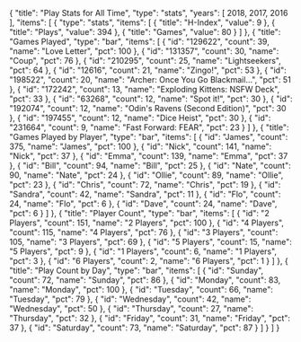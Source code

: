 {
  "title": "Play Stats for All Time",
  "type": "stats",
  "years": [
    2018,
    2017,
    2016
  ],
  "items": [
    {
      "type": "stats",
      "items": [
        {
          "title": "H-Index",
          "value": 9
        },
        {
          "title": "Plays",
          "value": 394
        },
        {
          "title": "Games",
          "value": 80
        }
      ]
    },
    {
      "title": "Games Played",
      "type": "bar",
      "items": [
        {
          "id": "129622",
          "count": 39,
          "name": "Love Letter",
          "pct": 100
        },
        {
          "id": "131357",
          "count": 30,
          "name": "Coup",
          "pct": 76
        },
        {
          "id": "210295",
          "count": 25,
          "name": "Lightseekers",
          "pct": 64
        },
        {
          "id": "12616",
          "count": 21,
          "name": "Zingo!",
          "pct": 53
        },
        {
          "id": "198522",
          "count": 20,
          "name": "Archer: Once You Go Blackmail...",
          "pct": 51
        },
        {
          "id": "172242",
          "count": 13,
          "name": "Exploding Kittens: NSFW Deck",
          "pct": 33
        },
        {
          "id": "63268",
          "count": 12,
          "name": "Spot it!",
          "pct": 30
        },
        {
          "id": "192074",
          "count": 12,
          "name": "Odin's Ravens (Second Edition)",
          "pct": 30
        },
        {
          "id": "197455",
          "count": 12,
          "name": "Dice Heist",
          "pct": 30
        },
        {
          "id": "231664",
          "count": 9,
          "name": "Fast Forward: FEAR",
          "pct": 23
        }
      ]
    },
    {
      "title": "Games Played by Player",
      "type": "bar",
      "items": [
        {
          "id": "James",
          "count": 375,
          "name": "James",
          "pct": 100
        },
        {
          "id": "Nick",
          "count": 141,
          "name": "Nick",
          "pct": 37
        },
        {
          "id": "Emma",
          "count": 139,
          "name": "Emma",
          "pct": 37
        },
        {
          "id": "Bill",
          "count": 94,
          "name": "Bill",
          "pct": 25
        },
        {
          "id": "Nate",
          "count": 90,
          "name": "Nate",
          "pct": 24
        },
        {
          "id": "Ollie",
          "count": 89,
          "name": "Ollie",
          "pct": 23
        },
        {
          "id": "Chris",
          "count": 72,
          "name": "Chris",
          "pct": 19
        },
        {
          "id": "Sandra",
          "count": 42,
          "name": "Sandra",
          "pct": 11
        },
        {
          "id": "Flo",
          "count": 24,
          "name": "Flo",
          "pct": 6
        },
        {
          "id": "Dave",
          "count": 24,
          "name": "Dave",
          "pct": 6
        }
      ]
    },
    {
      "title": "Player Count",
      "type": "bar",
      "items": [
        {
          "id": "2 Players",
          "count": 151,
          "name": "2 Players",
          "pct": 100
        },
        {
          "id": "4 Players",
          "count": 115,
          "name": "4 Players",
          "pct": 76
        },
        {
          "id": "3 Players",
          "count": 105,
          "name": "3 Players",
          "pct": 69
        },
        {
          "id": "5 Players",
          "count": 15,
          "name": "5 Players",
          "pct": 9
        },
        {
          "id": "1 Players",
          "count": 6,
          "name": "1 Players",
          "pct": 3
        },
        {
          "id": "6 Players",
          "count": 2,
          "name": "6 Players",
          "pct": 1
        }
      ]
    },
    {
      "title": "Play Count by Day",
      "type": "bar",
      "items": [
        {
          "id": "Sunday",
          "count": 72,
          "name": "Sunday",
          "pct": 86
        },
        {
          "id": "Monday",
          "count": 83,
          "name": "Monday",
          "pct": 100
        },
        {
          "id": "Tuesday",
          "count": 66,
          "name": "Tuesday",
          "pct": 79
        },
        {
          "id": "Wednesday",
          "count": 42,
          "name": "Wednesday",
          "pct": 50
        },
        {
          "id": "Thursday",
          "count": 27,
          "name": "Thursday",
          "pct": 32
        },
        {
          "id": "Friday",
          "count": 31,
          "name": "Friday",
          "pct": 37
        },
        {
          "id": "Saturday",
          "count": 73,
          "name": "Saturday",
          "pct": 87
        }
      ]
    }
  ]
}
